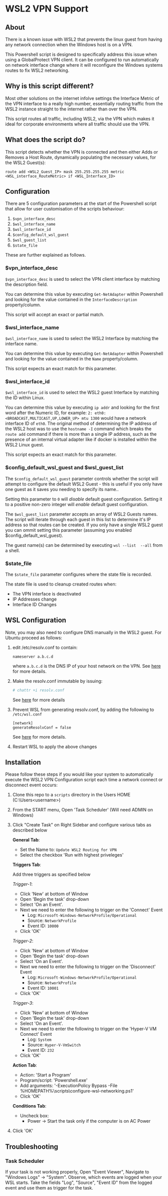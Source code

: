 # WSL2 VPN Support

## About
There is a known issue with WSL2 that prevents the linux guest from having any network
connection when the Windows host is on a VPN.

This Powershell script is designed to specifically address this issue when using a
GlobalProtect VPN client. It can be configured to run automatically on network interface
change where it will reconfigure the Windows systems routes to fix WSL2 networking.

## Why is this script different?

Most other solutions on the internet infolve settings the Interface Metric of the VPN
interface to a really high number, essentially routing traffic from the WSL2 instance
straight to the internet rather than over the VPN.

This script routes all traffic, including WSL2, via the VPN which makes it ideal for
corporate environments where all traffic should use the VPN.

## What does the script do?

This script detects whether the VPN is connected and then either Adds or Removes a Host
Route, dynamically populating the necessary values, for the WSL2 Guest(s):

```route add <WSL2_Guest_IP> mask 255.255.255.255 metric <WSL_interface_RouteMetric> if <WSL_Interface_ID>```


## Configuration

There are 5 configuration parameters at the start of the Powershell script that allow for
user customisation of the scripts behaviour:

1. `$vpn_interface_desc`
1. `$wsl_interface_name`
1. `$wsl_interface_id`
1. `$config_default_wsl_guest`
1. `$wsl_guest_list`
1. `$state_file`

These are further explained as follows.

### $vpn_interface_desc

`$vpn_interface_desc` is used to select the VPN client interface by matching the description
field.

You can determine this value by executing `Get-NetAdapter` within Powershell and looking for
the value contained in the `InterfaceDescription` property/column.

This script will accept an exact or partial match.


### $wsl_interface_name

`$wsl_interface_name` is used to select the WSL2 Interface by matching the interface name.

You can determine this value by executing `Get-NetAdapter` within Powershell and looking for
the value contained in the `Name` property/column.

This script expects an exact match for this parameter.


### $wsl_interface_id

`$wsl_interface_id` is used to select the WSL2 guest Interface by matching the ID within Linux.

You can determine this value by executing `ip addr` and looking for the first word
after the Numeric ID, for example: `2: eth0: <BROADCAST,MULTICAST,UP,LOWER_UP> mtu 1300`
would have a network interface ID of `eth0`.  The original method of determining the
IP address of the WSL2 host was to use the `hostname -I` command which breaks the `route add`
command if there is more than a single IP address, such as the presence of an internal virtual
adapter like if docker is installed within the WSL2 Linux guest.

This script expects an exact match for this parameter.


### $config_default_wsl_guest and $wsl_guest_list

The `$config_default_wsl_guest` parameter controls whether the script will attempt to configure
the default WSL2 Guest - this is useful if you only have one guest as it saves you needing to
specify its name..

Setting this parameter to `0` will *disable* default guest configuration. Setting it to a positive
non-zero integer will *enable* default guest configuration.

The `$wsl_guest_list` parameter accepts an array of WSL2 Guests names. The script will iterate
through each guest in this list to determine it's IP address so that routes can be created. If
you only have a single WSL2 guest you can ommit setting this parameter (assuming you enabled
$config_default_wsl_guest).

The guest name(s) can be determined by executing `wsl --list  --all` from a shell.


### $state_file

The `$state_file` parameter configures where the state file is recorded.

The state file is used to cleanup created routes when:

* The VPN interface is deactivated
* IP Addresses change
* Interface ID Changes

## WSL Configuration
Note, you may also need to configure DNS manually in the WSL2 guest. For Ubuntu proceed as follows:

1. edit /etc/resolv.conf to contain:
   ```
   nameserver a.b.c.d
   ```
   where `a.b.c.d` is the DNS IP of your host network on the VPN. See [here](https://manpage.me/index.cgi?apropos=0&q=resolv.conf&sektion=0&manpath=FreeBSD+12-CURRENT+and+Ports&arch=default&format=html) for more details.

2. Make the resolv.conf immutable by issuing:
   ```bash
   # chattr +i resolv.conf
   ```
   See [here](https://manpage.me/?q=chattr) for more details

3. Prevent WSL from generating resolv.conf, by adding the following to `/etc/wsl.conf`
   ```
   [network]
   generateResolvConf = false
   ```
   See [here](https://docs.microsoft.com/en-us/windows/wsl/wsl-config) for more details.

4. Restart WSL to apply the above changes

## Installation

Please follow these steps if you would like your system to automatically execute the WSL2 VPN
Configuration script each time a network connect or disconnect event occurs:

1. Clone this repo to a `scripts` directory in the Users HOME (C:\Users\<username>)
1. From the START menu, Open 'Task Scheduler' (Will need ADMIN on Windows)
1. Click "Create Task" on Right Sidebar and configure various tabs as described below

   **General Tab**:

   * Set the Name to: `Update WSL2 Routing for VPN`
   * Select the checkbox 'Run with highest priveleges'

   **Triggers Tab**:

   Add three triggers as specified below
   
   _Trigger-1_:
   * Click 'New' at bottom of Window
   * Open 'Begin the task' drop-down
   * Select 'On an Event'. 
   * Next we need to enter the following to trigger on the 'Connect' Event
      - Log: `Microsoft-Windows-NetworkProfile/Operational`
      - Source: `NetworkProfile`
      - Event ID: `10000`
   * Click 'OK'

   _Trigger-2_:
   * Click 'New' at bottom of Window
   * Open 'Begin the task' drop-down
   * Select 'On an Event'. 
   * Next we need to enter the following to trigger on the 'Disconnect' Event
      - Log: `Microsoft-Windows-NetworkProfile/Operational`
      - Source: `NetworkProfile`
      - Event ID: `10001`
   * Click 'OK'

   _Trigger-3_:
   * Click 'New' at bottom of Window
   * Open 'Begin the task' drop-down
   * Select 'On an Event'. 
   * Next we need to enter the following to trigger on the 'Hyper-V VM Connect' Event
      - Log: `System`
      - Source: `Hyper-V-VmSwitch`
      - Event ID: `232`
   * Click 'OK'

   **Action Tab**:
   * Action: 'Start a Program'
   * Program/script: 'Powershell.exe'
   * Add arguments: '-ExecutionPolicy Bypass -File %HOMEPATH%\scripts\configure-wsl-networking.ps1'
   * Click 'OK'

   **Conditions Tab**:

   * Uncheck box:
     - Power -> Start the task only if the computer is on AC Power

1. Click 'OK'

## Troubleshooting

### Task Scheduler
If your task is not working properly, Open "Event Viewer", Navigate to "Windows Logs" -> "System". Observe, which events are logged when your WSL starts. Take the fields "Log", "Source", "Event ID" from the logged event and use them as trigger for the task.
